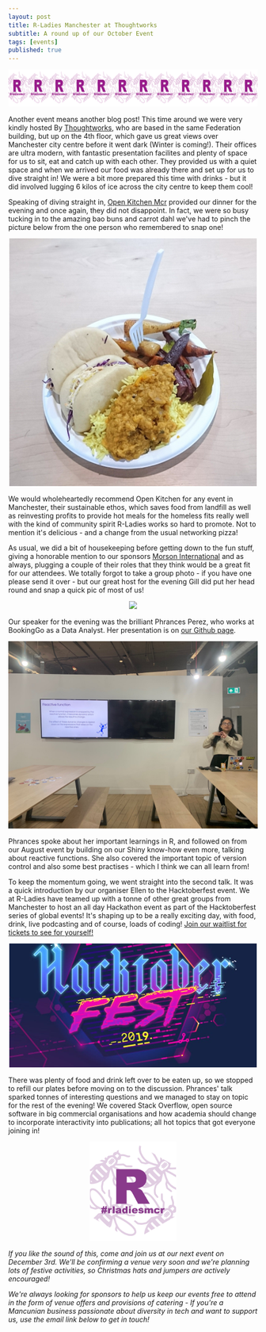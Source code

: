 ```yaml
---
layout: post
title: R-Ladies Manchester at Thoughtworks
subtitle: A round up of our October Event
tags: [events]
published: true
---
```

<p style="text-align:center;">
  <img src="/img/Banner.png" height="75" />
</p>

Another event means another blog post! This time around we were very kindly hosted By [Thoughtworks](), who are based in the same Federation building, but up on the 4th floor, which gave us great views over Manchester city centre before it went dark (Winter is coming!). Their offices are ultra modern, with fantastic presentation facilites and plenty of space for us to sit, eat and catch up with each other. They provided us with a quiet space and when we arrived our food was already there and set up for us to dive straight in! We were a bit more prepared this time with drinks - but it did involved lugging 6 kilos of ice across the city centre to keep them cool! 

Speaking of diving straight in, [Open Kitchen Mcr](https://www.openkitchenmcr.co.uk) provided our dinner for the evening and once again, they did not disappoint. In fact, we were so busy tucking in to the amazing bao buns and carrot dahl we've had to pinch the picture below from the one person who remembered to snap one! 

<p style="text-align:center;">
  <img src="/img/Aug_food.jpg" width="500"/>
</p>

We would wholeheartedly recommend Open Kitchen for any event in Manchester, their sustainable ethos, which saves food from landfill as well as reinvesting profits to provide hot meals for the homeless fits really well with the kind of community spirit R-Ladies works so hard to promote. Not to mention it's delicious - and a change from the usual networking pizza! 

As usual, we did a bit of housekeeping before getting down to the fun stuff, giving a honorable mention to our sponsors [Morson International]() and as always, plugging a couple of their roles that they think would be a great fit for our attendees. We totally forgot to take a group photo - if you have one please send it over - but our great host for the evening Gill did put her head round and snap a quick pic of most of us! 

<p style="text-align:center;">
  <img src="/img/aug_ellen.jpg"/>
</p>

Our speaker for the evening was the brilliant Phrances Perez, who works at BookingGo as a Data Analyst. Her presentation is on [our Github page](https://github.com/rladies/meetup-presentations_manchester).

<p style="text-align:center;">
  <img src="/img/Aug_phrances.jpg"/>
</p>

Phrances spoke about her important learnings in R, and followed on from our August event by building on our Shiny know-how even more, talking about reactive functions. She also covered the important topic of version control and also some best practises - which I think we can all learn from!  

To keep the momentum going, we went straight into the second talk. It was a quick introduction by our organiser Ellen to the Hacktoberfest event. We at R-Ladies have teamed up with a tonne of other great groups from Manchester to host an all day Hackathon event as part of the Hacktoberfest series of global events! It's shaping up to be a really exciting day, with food, drink, live podcasting and of course, loads of coding! [Join our waitlist for tickets to see for yourself!](https://www.eventbrite.com/e/manchester-hacktoberfest-tickets-73737604159)

<p style="text-align:center;">
  <img src="/img/hacktober.jpg" width="500"/>
</p>

There was plenty of food and drink left over to be eaten up, so we stopped to refill our plates before moving on to the discussion. Phrances' talk sparked tonnes of interesting questions and we managed to stay on topic for the rest of the evening! We covered Stack Overflow, open source software in big commercial organisations and how academia should change to incorporate interactivity into publications; all hot topics that got everyone joining in! 


<p style="text-align:center;">
  <img src="/img/rladiesmcr-screen.png" height="200" />
</p>

*If you like the sound of this, come and join us at our next event on December 3rd. We'll be confirming a venue very soon and we're planning lots of festive activities, so Christmas hats and jumpers are actively encouraged!*

*We're always looking for sponsors to help us keep our events free to attend in the form of venue offers and provisions of catering - If you're a Mancunian business passionate about diversity in tech and want to support us, use the email link below to get in touch!*
